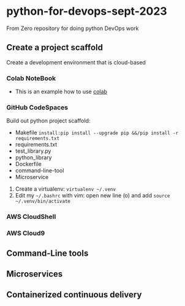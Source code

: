 # python-for-devops-sept-2023
From Zero repository for doing python DevOps work 

## Create a project scaffold 

Create a development environment that is cloud-based
### Colab NoteBook
* This is an example how to use [colab](https://github.com/3ika3ika/python-for-devops-sept-2023/blob/main/getting_started_python.ipynb)

### GitHub CodeSpaces

Build out python project scaffold:
* Makefile
  `install:pip install --upgrade pip &&/pip install -r requirements.txt`
* requirements.txt
* test_library.py
* python_library
* Dockerfile
* command-line-tool
* Microservice

1. Create a virtualenv: `virtualenv ~/.venv`
2. Edit my `~/.bashrc` with vim: open new line (o) and add `source ~/.venv/bin/activate`

### AWS CloudShell
### AWS Cloud9
  
## Command-Line tools 

## Microservices 

## Containerized continuous delivery
